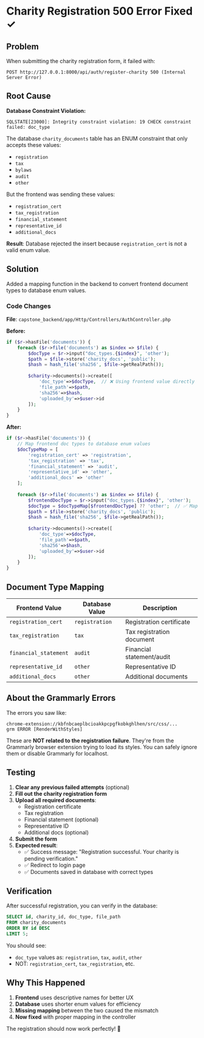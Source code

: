 # Charity Registration 500 Error Fixed ✓

## Problem

When submitting the charity registration form, it failed with:
```
POST http://127.0.0.1:8000/api/auth/register-charity 500 (Internal Server Error)
```

## Root Cause

**Database Constraint Violation:**
```
SQLSTATE[23000]: Integrity constraint violation: 19 CHECK constraint failed: doc_type
```

The database `charity_documents` table has an ENUM constraint that only accepts these values:
- `registration`
- `tax`
- `bylaws`
- `audit`
- `other`

But the frontend was sending these values:
- `registration_cert`
- `tax_registration`
- `financial_statement`
- `representative_id`
- `additional_docs`

**Result**: Database rejected the insert because `registration_cert` is not a valid enum value.

## Solution

Added a mapping function in the backend to convert frontend document types to database enum values.

### Code Changes

**File**: `capstone_backend/app/Http/Controllers/AuthController.php`

**Before:**
```php
if ($r->hasFile('documents')) {
    foreach ($r->file('documents') as $index => $file) {
        $docType = $r->input("doc_types.{$index}", 'other');
        $path = $file->store('charity_docs', 'public');
        $hash = hash_file('sha256', $file->getRealPath());
        
        $charity->documents()->create([
            'doc_type'=>$docType,  // ❌ Using frontend value directly
            'file_path'=>$path,
            'sha256'=>$hash,
            'uploaded_by'=>$user->id
        ]);
    }
}
```

**After:**
```php
if ($r->hasFile('documents')) {
    // Map frontend doc types to database enum values
    $docTypeMap = [
        'registration_cert' => 'registration',
        'tax_registration' => 'tax',
        'financial_statement' => 'audit',
        'representative_id' => 'other',
        'additional_docs' => 'other'
    ];
    
    foreach ($r->file('documents') as $index => $file) {
        $frontendDocType = $r->input("doc_types.{$index}", 'other');
        $docType = $docTypeMap[$frontendDocType] ?? 'other';  // ✅ Map to valid enum
        $path = $file->store('charity_docs', 'public');
        $hash = hash_file('sha256', $file->getRealPath());
        
        $charity->documents()->create([
            'doc_type'=>$docType,
            'file_path'=>$path,
            'sha256'=>$hash,
            'uploaded_by'=>$user->id
        ]);
    }
}
```

## Document Type Mapping

| Frontend Value | Database Value | Description |
|----------------|----------------|-------------|
| `registration_cert` | `registration` | Registration certificate |
| `tax_registration` | `tax` | Tax registration document |
| `financial_statement` | `audit` | Financial statement/audit |
| `representative_id` | `other` | Representative ID |
| `additional_docs` | `other` | Additional documents |

## About the Grammarly Errors

The errors you saw like:
```
chrome-extension://kbfnbcaeplbcioakkpcpgfkobkghlhen/src/css/...
grm ERROR [RenderWithStyles]
```

These are **NOT related to the registration failure**. They're from the Grammarly browser extension trying to load its styles. You can safely ignore them or disable Grammarly for localhost.

## Testing

1. **Clear any previous failed attempts** (optional)
2. **Fill out the charity registration form**
3. **Upload all required documents**:
   - Registration certificate
   - Tax registration
   - Financial statement (optional)
   - Representative ID
   - Additional docs (optional)
4. **Submit the form**
5. **Expected result**: 
   - ✅ Success message: "Registration successful. Your charity is pending verification."
   - ✅ Redirect to login page
   - ✅ Documents saved in database with correct types

## Verification

After successful registration, you can verify in the database:

```sql
SELECT id, charity_id, doc_type, file_path 
FROM charity_documents 
ORDER BY id DESC 
LIMIT 5;
```

You should see:
- `doc_type` values as: `registration`, `tax`, `audit`, `other`
- NOT: `registration_cert`, `tax_registration`, etc.

## Why This Happened

1. **Frontend** uses descriptive names for better UX
2. **Database** uses shorter enum values for efficiency
3. **Missing mapping** between the two caused the mismatch
4. **Now fixed** with proper mapping in the controller

The registration should now work perfectly! 🎉
